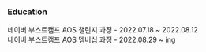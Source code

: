 ### Education

네이버 부스트캠프 AOS 챌린지 과정 - 2022.07.18 ~ 2022.08.12  
네이버 부스트캠프 AOS 멤버십 과정 - 2022.08.29 ~ ing

<!--https://img.shields.io/badge/텍스트-뱃지컬러?style=flat-square&logo=이모지이름&logoColor=white-->

<!-- <h3 align="center"><b>🛠 Tech Stack 🛠</b></h3> -->
<!-- </br> -->
<!-- <p align="center"> -->
<!-- <img src="https://img.shields.io/badge/JavaScript-F7DF1E?style=flat-square&logo=JavaScript&logoColor=white"/></a> &nbsp -->
<!-- <img src="https://img.shields.io/badge/MySQL-4479A1?style=flat-square&logo=MySQL&logoColor=white"/></a> &nbsp  -->
<!-- <img src="https://img.shields.io/badge/Android-3DDC84?style=flat-square&logo=Android&logoColor=white"/></a> &nbsp -->
<!-- <img src="https://img.shields.io/badge/Spring-47A248?style=flat-square&logo=Spring&logoColor=white"/></a> &nbsp </br></br> -->

<!-- [![Solved.ac프로필](http://mazassumnida.wtf/api/v2/generate_badge?boj=dlwlgns1240)](https://solved.ac/dlwlgns1240) -->

<!-- </p> -->
